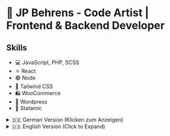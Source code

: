 # 🚀 JP Behrens - Code Artist | Frontend & Backend Developer

## Skills
- 💻 JavaScript, PHP, SCSS
- ⚛️ React
- 🟢 Node
- 🎨 Tailwind CSS
- 🛍️ WooCommerce
- 📝 Wordpress
- 📄 Statamic

<details>
<summary>🇩🇪 German Version (Klicken zum Anzeigen)</summary>

## Über mich

Hallo, ich bin JP Behrens, ein Code-Künstler mit einer Leidenschaft für Frontend- und Backend-Entwicklung. Ich liebe es, in JavaScript und PHP zu programmieren, habe aber auch eine besondere Vorliebe für das Gestalten von Benutzeroberflächen und -erfahrungen (UI/UX). Dabei setze ich gerne auf SCSS, um das Beste aus dem Design herauszuholen. Meine bevorzugten Technologien umfassen React, Node und Tailwind CSS.

## Projekte und Interessen

Ich bin besonders begeistert von Webseiten und Online-Shops. Es fasziniert mich, ansprechende und benutzerfreundliche Interfaces zu gestalten. Meine Projekte setze ich oft in Wordpress oder Statamic um und für E-Commerce-Projekte greife ich gerne auf WooCommerce zurück.

## Open Source und Zusammenarbeit

Obwohl ich gerne selbstständig arbeite, bin ich stets offen für spannende Projekte und Zusammenarbeit in der Open-Source-Gemeinschaft. Mir bereitet es Freude, kleine Alltagsprobleme zu lösen und innovative Plugins für Wordpress zu entwickeln.

## Kontakt

Besuche meine [persönliche Website](https://jp-ka.de), um mehr über meine Projekte und meine Arbeit zu erfahren.

## Lieblingszitat

"Die Definition von Wahnsinn ist, immer wieder das Gleiche zu tun und andere Ergebnisse zu erwarten."

Ich freue mich darauf, dich in der Code-Kunst-Welt zu treffen und neue beeindruckende Projekte zu erschaffen!

</details>

<details>
<summary>🇺🇸 English Version (Click to Expand)</summary>

## About Me

Hi there, I'm JP Behrens, a code artist with a passion for frontend and backend development. I love coding in JavaScript and PHP, but I also have a special affinity for crafting user interfaces and experiences (UI/UX) using SCSS to bring out the best in design. My preferred technologies include React, Node, and Tailwind CSS.

## Projects and Interests

I'm particularly excited about websites and online shops. Designing appealing and user-friendly interfaces fascinates me. I often bring my projects to life using Wordpress or Statamic, and I frequently rely on WooCommerce for e-commerce endeavors.

## Open Source and Collaboration

While I enjoy working independently, I'm always open to exciting projects and collaboration within the open-source community. I find joy in solving small everyday problems and developing innovative plugins for Wordpress.

## Contact

Visit my [personal website](https://jp-ka.de) to learn more about my projects and work.
## Favorite Quote

"The definition of insanity is doing the same thing over and over again and expecting different results."

I look forward to meeting you in the world of code artistry and creating impressive projects together!

</details>
